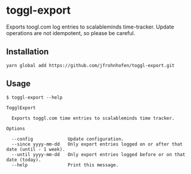 # toggl-export
Exports toogl.com log entries to scalableminds time-tracker. Update operations are not idempotent, so please be careful.

## Installation
`yarn global add https://github.com/jfrohnhofen/toggl-export.git`

## Usage
```
$ toggl-export --help

TogglExport

  Exports toggl.com time entries to scalableminds time tracker.

Options

  --config             Update configuration.
  --since yyyy-mm-dd   Only export entries logged on or after that date (until - 1 week).
  --until yyyy-mm-dd   Only export entries logged before or on that date (today).
  --help               Print this message.
  ```
